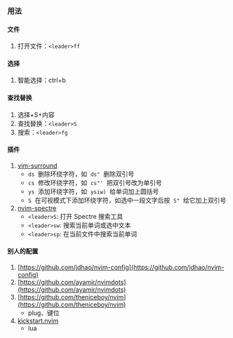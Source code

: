 ### 用法

#### 文件

1. 打开文件：`<leader>ff`

#### 选择

1. 智能选择：ctrl+b

#### 查找替换

1. 选择+S+内容
2. 查找替换：`<leader>S`
3. 搜索：`<leader>fg`

#### 插件

1. [vim-surround](https://github.com/tpope/vim-surround)
   - `ds`  删除环绕字符，如  `ds"`  删除双引号
   - `cs`  修改环绕字符，如  `cs"'`  把双引号改为单引号
   - `ys`  添加环绕字符，如  `ysiw)`  给单词加上圆括号
   - `S`  在可视模式下添加环绕字符，如选中一段文字后按  `S"`  给它加上双引号
2. [nvim-spectre](https://github.com/nvim-pack/nvim-spectre)
   - `<leader>S`: 打开 Spectre 搜索工具
   - `<leader>sw`: 搜索当前单词或选中文本
   - `<leader>sp`: 在当前文件中搜索当前单词

#### 别人的配置

1.  [https://github.com/jdhao/nvim-config](https://github.com/jdhao/nvim-config)
2.  [https://github.com/ayamir/nvimdots](https://github.com/ayamir/nvimdots)
3.  [https://github.com/theniceboy/nvim](https://github.com/theniceboy/nvim)
    - plug、键位
4.  [kickstart.nvim](https://github.com/nvim-lua/kickstart.nvim)
    - lua
